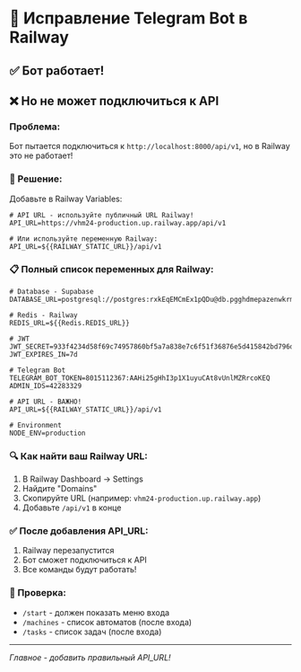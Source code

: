 # 🤖 Исправление Telegram Bot в Railway

## ✅ Бот работает!
## ❌ Но не может подключиться к API

### Проблема:
Бот пытается подключиться к `http://localhost:8000/api/v1`, но в Railway это не работает!

### 🔧 Решение:

Добавьте в Railway Variables:

```env
# API URL - используйте публичный URL Railway!
API_URL=https://vhm24-production.up.railway.app/api/v1

# Или используйте переменную Railway:
API_URL=${{RAILWAY_STATIC_URL}}/api/v1
```

### 📋 Полный список переменных для Railway:

```env
# Database - Supabase
DATABASE_URL=postgresql://postgres:rxkEqEMCmEx1pQDu@db.pgghdmepazenwkrmagvy.supabase.co:5432/postgres

# Redis - Railway
REDIS_URL=${{Redis.REDIS_URL}}

# JWT
JWT_SECRET=933f4234d58f69c74957860bf5a7a838e7c6f51f36876e5d415842bd796d6b5e
JWT_EXPIRES_IN=7d

# Telegram Bot
TELEGRAM_BOT_TOKEN=8015112367:AAHi25gHhI3p1X1uyuCAt8vUnlMZRrcoKEQ
ADMIN_IDS=42283329

# API URL - ВАЖНО!
API_URL=${{RAILWAY_STATIC_URL}}/api/v1

# Environment
NODE_ENV=production
```

### 🔍 Как найти ваш Railway URL:

1. В Railway Dashboard → Settings
2. Найдите "Domains"
3. Скопируйте URL (например: `vhm24-production.up.railway.app`)
4. Добавьте `/api/v1` в конце

### ✅ После добавления API_URL:

1. Railway перезапустится
2. Бот сможет подключиться к API
3. Все команды будут работать!

### 🧪 Проверка:
- `/start` - должен показать меню входа
- `/machines` - список автоматов (после входа)
- `/tasks` - список задач (после входа)

---
*Главное - добавить правильный API_URL!*

